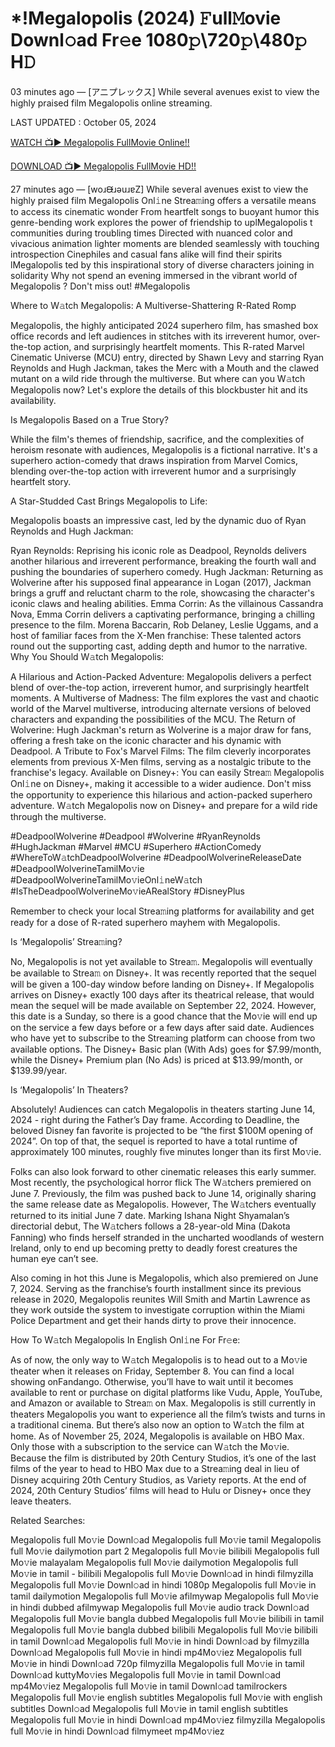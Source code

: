 # *!Megalopolis (2024) 𝙵ull𝙼ovie Downl𝚘ad Fr𝚎e 1080𝚙\720𝚙\480𝚙 H𝙳
03 minutes ago — [アニプレックス] While several avenues exist to view the highly praised film Megalopolis online streaming.

LAST UPDATED : October 05, 2024

[WATCH 📺▶ Megalopolis FullMovie Online!!](https://filmhubtv.com/en/movie/592831/megalopolis?arif)

[DOWNLOAD 📺▶ Megalopolis FullMovie HD!!](https://filmhubtv.com/en/movie/592831/megalopolis?arif)

27 minutes ago — [woɹᙠɹǝuɹɐZ] While several avenues exist to view the highly praised film Megalopolis Onl𝚒ne Strea𝚖ing offers a versatile means to access its cinematic wonder From heartfelt songs to buoyant humor this genre-bending work explores the power of friendship to uplMegalopolis t communities during troubling times Directed with nuanced color and vivacious animation lighter moments are blended seamlessly with touching introspection Cinephiles and casual fans alike will find their spirits lMegalopolis ted by this inspirational story of diverse characters joining in solidarity Why not spend an evening immersed in the vibrant world of Megalopolis ? Don't miss out! #Megalopolis

Where to W𝚊tch Megalopolis: A Multiverse-Shattering R-Rated Romp

Megalopolis, the highly anticipated 2024 superhero film, has smashed box office records and left audiences in stitches with its irreverent humor, over-the-top action, and surprisingly heartfelt moments. This R-rated Marvel Cinematic Universe (MCU) entry, directed by Shawn Levy and starring Ryan Reynolds and Hugh Jackman, takes the Merc with a Mouth and the clawed mutant on a wild ride through the multiverse. But where can you W𝚊tch Megalopolis now? Let's explore the details of this blockbuster hit and its availability.

Is Megalopolis Based on a True Story?

While the film's themes of friendship, sacrifice, and the complexities of heroism resonate with audiences, Megalopolis is a fictional narrative. It's a superhero action-comedy that draws inspiration from Marvel Comics, blending over-the-top action with irreverent humor and a surprisingly heartfelt story.

A Star-Studded Cast Brings Megalopolis to Life:

Megalopolis boasts an impressive cast, led by the dynamic duo of Ryan Reynolds and Hugh Jackman:

Ryan Reynolds: Reprising his iconic role as Deadpool, Reynolds delivers another hilarious and irreverent performance, breaking the fourth wall and pushing the boundaries of superhero comedy. Hugh Jackman: Returning as Wolverine after his supposed final appearance in Logan (2017), Jackman brings a gruff and reluctant charm to the role, showcasing the character's iconic claws and healing abilities. Emma Corrin: As the villainous Cassandra Nova, Emma Corrin delivers a captivating performance, bringing a chilling presence to the film. Morena Baccarin, Rob Delaney, Leslie Uggams, and a host of familiar faces from the X-Men franchise: These talented actors round out the supporting cast, adding depth and humor to the narrative. Why You Should W𝚊tch Megalopolis:

A Hilarious and Action-Packed Adventure: Megalopolis delivers a perfect blend of over-the-top action, irreverent humor, and surprisingly heartfelt moments. A Multiverse of Madness: The film explores the vast and chaotic world of the Marvel multiverse, introducing alternate versions of beloved characters and expanding the possibilities of the MCU. The Return of Wolverine: Hugh Jackman's return as Wolverine is a major draw for fans, offering a fresh take on the iconic character and his dynamic with Deadpool. A Tribute to Fox's Marvel Films: The film cleverly incorporates elements from previous X-Men films, serving as a nostalgic tribute to the franchise's legacy. Available on Disney+: You can easily Strea𝚖 Megalopolis Onl𝚒ne on Disney+, making it accessible to a wider audience. Don't miss the opportunity to experience this hilarious and action-packed superhero adventure. W𝚊tch Megalopolis now on Disney+ and prepare for a wild ride through the multiverse.

#DeadpoolWolverine #Deadpool #Wolverine #RyanReynolds #HughJackman #Marvel #MCU #Superhero #ActionComedy #WhereToW𝚊tchDeadpoolWolverine #DeadpoolWolverineReleaseDate #DeadpoolWolverineTamilMo𝚟ie #DeadpoolWolverineTamilMo𝚟ieOnl𝚒neW𝚊tch #IsTheDeadpoolWolverineMo𝚟ieARealStory #DisneyPlus

Remember to check your local Strea𝚖ing platforms for availability and get ready for a dose of R-rated superhero mayhem with Megalopolis.

Is ‘Megalopolis’ Strea𝚖ing?

No, Megalopolis is not yet available to Strea𝚖. Megalopolis will eventually be available to Strea𝚖 on Disney+. It was recently reported that the sequel will be given a 100-day window before landing on Disney+. If Megalopolis arrives on Disney+ exactly 100 days after its theatrical release, that would mean the sequel will be made available on September 22, 2024. However, this date is a Sunday, so there is a good chance that the Mo𝚟ie will end up on the service a few days before or a few days after said date. Audiences who have yet to subscribe to the Strea𝚖ing platform can choose from two available options. The Disney+ Basic plan (With Ads) goes for $7.99/month, while the Disney+ Premium plan (No Ads) is priced at $13.99/month, or $139.99/year.

Is ‘Megalopolis’ In Theaters?

Absolutely! Audiences can catch Megalopolis in theaters starting June 14, 2024 - right during the Father’s Day frame. According to Deadline, the beloved Disney fan favorite is projected to be “the first $100M opening of 2024”. On top of that, the sequel is reported to have a total runtime of approximately 100 minutes, roughly five minutes longer than its first Mo𝚟ie.

Folks can also look forward to other cinematic releases this early summer. Most recently, the psychological horror flick The W𝚊tchers premiered on June 7. Previously, the film was pushed back to June 14, originally sharing the same release date as Megalopolis. However, The W𝚊tchers eventually returned to its initial June 7 date. Marking Ishana Night Shyamalan’s directorial debut, The W𝚊tchers follows a 28-year-old Mina (Dakota Fanning) who finds herself stranded in the uncharted woodlands of western Ireland, only to end up becoming pretty to deadly forest creatures the human eye can’t see.

Also coming in hot this June is Megalopolis, which also premiered on June 7, 2024. Serving as the franchise’s fourth installment since its previous release in 2020, Megalopolis reunites Will Smith and Martin Lawrence as they work outside the system to investigate corruption within the Miami Police Department and get their hands dirty to prove their innocence.

How To W𝚊tch Megalopolis In English Onl𝚒ne For Fr𝚎e:

As of now, the only way to W𝚊tch Megalopolis is to head out to a Mo𝚟ie theater when it releases on Friday, September 8. You can find a local showing onFandango. Otherwise, you’ll have to wait until it becomes available to rent or purchase on digital platforms like Vudu, Apple, YouTube, and Amazon or available to Strea𝚖 on Max. Megalopolis is still currently in theaters Megalopolis you want to experience all the film’s twists and turns in a traditional cinema. But there’s also now an option to W𝚊tch the film at home. As of November 25, 2024, Megalopolis is available on HBO Max. Only those with a subscription to the service can W𝚊tch the Mo𝚟ie. Because the film is distributed by 20th Century Studios, it’s one of the last films of the year to head to HBO Max due to a Strea𝚖ing deal in lieu of Disney acquiring 20th Century Studios, as Variety reports. At the end of 2024, 20th Century Studios’ films will head to Hulu or Disney+ once they leave theaters.

Related Searches:

Megalopolis full Mo𝚟ie Downl𝚘ad Megalopolis full Mo𝚟ie tamil Megalopolis full Mo𝚟ie dailymotion part 2 Megalopolis full Mo𝚟ie bilibili Megalopolis full Mo𝚟ie malayalam Megalopolis full Mo𝚟ie dailymotion Megalopolis full Mo𝚟ie in tamil - bilibili Megalopolis full Mo𝚟ie Downl𝚘ad in hindi filmyzilla Megalopolis full Mo𝚟ie Downl𝚘ad in hindi 1080p Megalopolis full Mo𝚟ie in tamil dailymotion Megalopolis full Mo𝚟ie afilmywap Megalopolis full Mo𝚟ie in hindi dubbed afilmywap Megalopolis full Mo𝚟ie audio track Downl𝚘ad Megalopolis full Mo𝚟ie bangla dubbed Megalopolis full Mo𝚟ie bilibili in tamil Megalopolis full Mo𝚟ie bangla dubbed bilibili Megalopolis full Mo𝚟ie bilibili in tamil Downl𝚘ad Megalopolis full Mo𝚟ie in hindi Downl𝚘ad by filmyzilla Downl𝚘ad Megalopolis full Mo𝚟ie in hindi mp4Mo𝚟iez Megalopolis full Mo𝚟ie in hindi Downl𝚘ad 720p filmyzilla Megalopolis full Mo𝚟ie in tamil Downl𝚘ad kuttyMo𝚟ies Megalopolis full Mo𝚟ie in tamil Downl𝚘ad mp4Mo𝚟iez Megalopolis full Mo𝚟ie in tamil Downl𝚘ad tamilrockers Megalopolis full Mo𝚟ie english subtitles Megalopolis full Mo𝚟ie with english subtitles Downl𝚘ad Megalopolis full Mo𝚟ie in tamil english subtitles Megalopolis full Mo𝚟ie in hindi Downl𝚘ad mp4Mo𝚟iez filmyzilla Megalopolis full Mo𝚟ie in hindi Downl𝚘ad filmymeet mp4Mo𝚟iez
